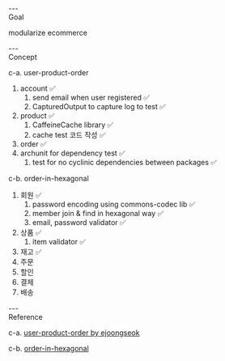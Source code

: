 ---\
Goal


modularize ecommerce




---\
Concept


c-a. user-product-order
1. account :white_check_mark:
	1. send email when user registered :white_check_mark:
	2. CapturedOutput to capture log to test :white_check_mark:
2. product :white_check_mark:
	1. CaffeineCache library :white_check_mark:
	2. cache test 코드 작성 :white_check_mark:
3. order :white_check_mark:
4. archunit for dependency test :white_check_mark:
	1. test for no cyclinic dependencies between packages :white_check_mark:


c-b. order-in-hexagonal
1. 회원 :white_check_mark:
	1. password encoding using commons-codec lib :white_check_mark:
	2. member join & find in hexagonal way :white_check_mark:
	3. email, password validator :white_check_mark:
2. 상품 :white_check_mark:
	1. item validator :white_check_mark:
3. 재고 :white_check_mark:
4. 주문
5. 할인
6. 결제
7. 배송





---\
Reference


c-a. [user-product-order by ejoongseok](https://github.com/ejoongseok/app-kata)

c-b. [order-in-hexagonal](https://github.com/ejoongseok/order-in-hexagonal)
